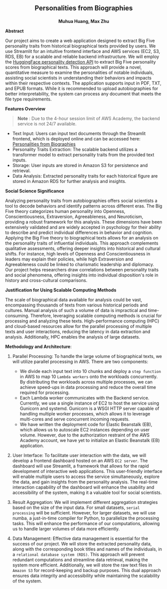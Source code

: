 ## <p align="center">Personalities from Biographies</p>

**<p align="center">Muhua Huang, Max Zhu</p>**
**Abstract**

Our project aims to create a web application designed to extract  Big Five personality traits from historical biographical texts provided by users. We use Streamlit for an intuitive frontend interface and AWS services (EC2, S3, RDS, EB) for a scalable and reliable backend infrastructure. We will employ the [HuggingFace personality detection API](https://huggingface.co/Minej/bert-base-personality) to extract Big Five personality scores from biographical texts. This approach will provide a novel, quantitative measure to examine the personalities of notable individuals, assisting social scientists in understanding their behaviors and impacts within their respective contexts. The application supports input in PDF, TXT, and EPUB formats. While it is recommended to upload autobiographies for better interpretability, the system can process any document that meets the file type requirements.

**Features Overview**

> **Note** : Due to the 4-hour session limit of AWS Academy, the backend service is not 24/7 available. 

- Text Input: Users can input text documents through the Streamlit frontend, which is deployed online and can be accessed here: [Personalities from Biographies](https://autobiographypersonality-a4aj4cqoph3wjksiopgbhw.streamlit.app/)
- Personality Traits Extraction: The scalable backend utilizes a transformer model to extract personality traits from the provided text inputs.
- Storage: User inputs are stored in Amazon S3 for persistence and retrieval.
- Data Analysis: Extracted personality traits for each historical figure are stored in Amazon RDS for further analysis and insights.

**Social Science Significance**

Analyzing personality traits from autobiographies offers social scientists a tool to decode behaviors and identify patterns across different eras. The Big Five theory categorizes human personality into Openness, Conscientiousness, Extraversion, Agreeableness, and Neuroticism, providing a robust framework for this analysis. These dimensions have been extensively validated and are widely accepted in psychology for their ability to describe and predict individual differences in behavior and cognition. Applying the Big Five theory to biographical texts allows for an analysis on the personality traits of influential individuals. This  approach complements qualitative assessments, offering deeper insights into historical and cultural shifts. For instance, high levels of Openness and Conscientiousness in leaders may explain their policies, while high Extraversion and Agreeableness could be linked to charismatic leadership and diplomacy.  Our project helps researchers draw correlations between personality traits and social phenomena, offering insights into individual disposition's role in history and cross-cultural comparisons.

**Justification for Using Scalable Computing Methods**

The scale of biographical data available for analysis could be vast, encompassing thousands of texts from various historical periods and cultures. Manual analysis of such a volume of data is impractical and time-consuming. Therefore, leveraging scalable computing methods is crucial for processing and analyzing these texts. High-performance computing (HPC) and cloud-based resources allow for the parallel processing of multiple texts and user interactions, reducing the latency in data extraction and analysis. Additionally, HPC enables the analysis of large datasets.

**Methodology and Architecture**:

1. Parallel Processing: To handle the large volume of biographical texts, we will utilize parallel processing in AWS. There are two components:
   - We divide each input text into 10 chunks and deploy a `step function` in AWS to map 10 `Lambda workers` onto the workloads concurrently. By distributing the workloads across multiple processes, we can achieve speed-ups in data processing and reduce the overall time required for processing.
   - Each Lambda worker communicates with the Backend service. Currently, we use a single instance of EC2 to host the service using Gunicorn and systemd.  Gunicorn is a WSGI HTTP server capable of handling multiple worker processes, which allows it to leverage multi-cores and serve concurrent incoming requests.
   - We have written the deployment code for Elastic Beanstalk (EB), which allows us to autoscale EC2 instances depending on user volume. However, due to the authorization restraint of the AWS Academy account, we have yet to initialize an Elastic Beanstalk (EB) application.

2. User Interface: To facilitate user interaction with the data, we will develop a frontend dashboard hosted on an AWS `EC2 server`. The dashboard will use Streamlit, a framework that allows for the rapid development of interactive web applications. This user-friendly interface will enable multiple users to access the service simultaneously, explore the data, and gain insights from the personality analysis. The real-time interaction capability of the dashboard will enhance the usability and accessibility of the system, making it a valuable tool for social scientists.

3. Result Aggregation: We will implement different aggregation strategies based on the size of the input data. For small datasets, `serial processing` will be sufficient. However, for larger datasets, we will use numba, a just-in-time compiler for Python, to parallelize the processing tasks. This will enhance the performance of our computations, allowing us to handle larger volumes of data more efficiently.

4. Data Management: Effective data management is essential for the success of our project. We will store the extracted
   personality data, along with the corresponding book titles and names of the individuals, in a `relational database
   system (RDS)`. This approach will prevent redundant computations and streamline data retrieval, making the system more
   efficient. Additionally, we will store the raw text files in `Amazon S3` for record-keeping and backup purposes. This
   dual approach ensures data integrity and accessibility while maintaining the scalability of the system.

